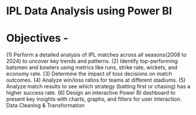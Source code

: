 # IPL Data Analysis using Power BI


# Objectives - 

(1) Perform a detailed analysis of IPL matches across all seasons(2008 to 2024) to uncover key trends and patterns.
(2) Identify top-performing batsmen and bowlers using metrics like runs, strike rate, wickets, and economy rate.
(3) Determine the impact of toss decisions on match outcomes.
(4) Analyze win/loss ratios for teams at different stadiums.
(5) Analyze match results to see which strategy (batting first or chasing) has a higher success rate.
(6) Design an interactive Power BI dashboard to present key insights with charts, graphs, and filters for user interaction.
Data Cleaning & Transformation

